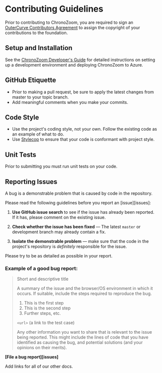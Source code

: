 # Contributing Guidelines #
Prior to contributing to ChronoZoom, you are required to sign an [OuterCurve Contributors Agreement](http://www.outercurve.org/Portals/0/docs/Outercurve%20Foundation%20Contribution%20Agreement%20%28editable%29.pdf) to assign the copyright of your contributions to the foundation.

## Setup and Installation ##
See the [ChronoZoom Developer's Guide](Doc/ChronoZoom_Developer_Guide.md) for detailed instructions on setting up a development environment and deploying ChronoZoom to Azure.

## GitHub Etiquette ##
- Prior to making a pull request, be sure to apply the latest changes from master to your topic branch.
- Add meaningful comments when you make your commits.

## Code Style ##
- Use the project's coding style, not your own. Follow the existing code as an example of what to do.
- Use [Stylecop](http://stylecop.codeplex.com/) to ensure that your code is conformant with project style.

## Unit Tests ##
Prior to submitting you must run unit tests on your code.

## Reporting Issues ##
A bug is a demonstrable problem that is caused by code in the repository.

Please read the following guidelines before you report an [issue][issues]:

1. **Use GitHub issue search** to see if the issue has already been reported. If it has, please comment on the existing issue.

1. **Check whether the issue has been fixed** &mdash; The latest `master` or development branch may already contain a fix.

1. **Isolate the demonstrable problem** &mdash; make sure that the code in the
   project's repository is _definitely_ responsible for the issue. 

Please try to be as detailed as possible in your report. 

### Example of a good bug report:

> Short and descriptive title
>
> A summary of the issue and the browser/OS environment in which it occurs. If
> suitable, include the steps required to reproduce the bug.
>
> 1. This is the first step
> 2. This is the second step
> 3. Further steps, etc.
>
> `<url>` (a link to the test case)
>
> Any other information you want to share that is relevant to the issue being
> reported. This might include the lines of code that you have identified as
> causing the bug, and potential solutions (and your opinions on their
> merits).

**[File a bug report][issues]**


Add links for all of our other docs.



